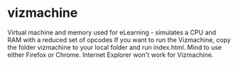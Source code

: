 # vizmachine
Virtual machine and memory used for eLearning - simulates a CPU and RAM with a reduced set of opcodes
If you want to run the Vizmachine, copy the folder vizmachine to your local folder and run index.html. Mind to use either Firefox or Chrome. Internet Explorer won't work for Vizmachine.

